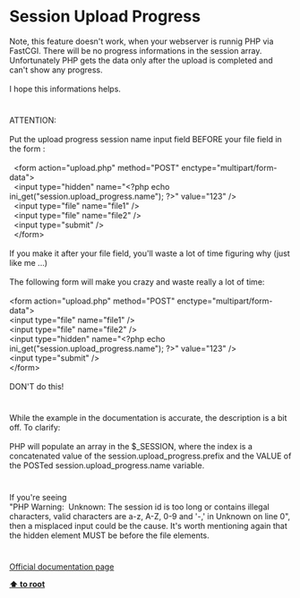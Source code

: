 # Session Upload Progress




<div class="phpcode"><span class="html">
Note, this feature doesn&apos;t work, when your webserver is runnig PHP via FastCGI. There will be no progress informations in the session array.<br>Unfortunately PHP gets the data only after the upload is completed and can&apos;t show any progress.<br><br>I hope this informations helps.</span>
</div>
  

#


<div class="phpcode"><span class="html">
ATTENTION:<br><br>Put the upload progress session name input field BEFORE your file field in the form :<br><br>&#xA0; &lt;form action=&quot;upload.php&quot; method=&quot;POST&quot; enctype=&quot;multipart/form-data&quot;&gt;<br>&#xA0; &lt;input type=&quot;hidden&quot; name=&quot;<span class="default">&lt;?php </span><span class="keyword">echo </span><span class="default">ini_get</span><span class="keyword">(</span><span class="string">&quot;session.upload_progress.name&quot;</span><span class="keyword">); </span><span class="default">?&gt;</span>&quot; value=&quot;123&quot; /&gt;<br>&#xA0; &lt;input type=&quot;file&quot; name=&quot;file1&quot; /&gt;<br>&#xA0; &lt;input type=&quot;file&quot; name=&quot;file2&quot; /&gt;<br>&#xA0; &lt;input type=&quot;submit&quot; /&gt;<br>&#xA0; &lt;/form&gt;<br><br>If you make it after your file field, you&apos;ll waste a lot of time figuring why (just like me ...)<br><br>The following form will make you crazy and waste really a lot of time:<br><br>&lt;form action=&quot;upload.php&quot; method=&quot;POST&quot; enctype=&quot;multipart/form-data&quot;&gt;<br> &lt;input type=&quot;file&quot; name=&quot;file1&quot; /&gt;<br> &lt;input type=&quot;file&quot; name=&quot;file2&quot; /&gt;<br> &lt;input type=&quot;hidden&quot; name=&quot;<span class="default">&lt;?php </span><span class="keyword">echo </span><span class="default">ini_get</span><span class="keyword">(</span><span class="string">&quot;session.upload_progress.name&quot;</span><span class="keyword">); </span><span class="default">?&gt;</span>&quot; value=&quot;123&quot; /&gt;<br> &lt;input type=&quot;submit&quot; /&gt;<br>&lt;/form&gt;<br><br>DON&apos;T do this!</span>
</div>
  

#


<div class="phpcode"><span class="html">
While the example in the documentation is accurate, the description is a bit off. To clarify:<br><br>PHP will populate an array in the $_SESSION, where the index is a concatenated value of the session.upload_progress.prefix and the VALUE of the POSTed session.upload_progress.name variable.</span>
</div>
  

#


<div class="phpcode"><span class="html">
If you&apos;re seeing<br>&quot;PHP Warning:&#xA0; Unknown: The session id is too long or contains illegal characters, valid characters are a-z, A-Z, 0-9 and &apos;-,&apos; in Unknown on line 0&quot;,<br>then a misplaced input could be the cause. It&apos;s worth mentioning again that the hidden element MUST be before the file elements.</span>
</div>
  

#

[Official documentation page](https://www.php.net/manual/en/session.upload-progress.php)

**[⬆ to root](/)**
